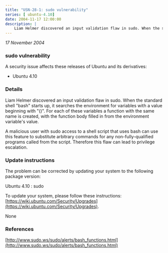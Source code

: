 ```yaml
---
title: "USN-28-1: sudo vulnerability"
series: [ ubuntu-4.10]
date: 2004-11-17 12:00:00
description: |
    Liam Helmer discovered an input validation flaw in sudo. When the standard shell &quot;bash&quot; starts up, it searches the environment for variables with a value beginning with &quot;()&quot;. For each of these variables a function with the same name is created, with the function body filled in from the environment variable&#39;s value.
--- 
```

 
 

*17 November 2004*

### sudo vulnerability

A security issue affects these releases of Ubuntu and its derivatives:

* Ubuntu 4.10

### Details

Liam Helmer discovered an input validation flaw in sudo. When the standard shell &quot;bash&quot; starts up, it searches the environment for variables with a value beginning with &quot;()&quot;. For each of these variables a function with the same name is created, with the function body filled in from the environment variable&#39;s value.

A malicious user with sudo access to a shell script that uses bash can use this feature to substitute arbitrary commands for any non-fully-qualified programs called from the script. Therefore this flaw can lead to privilege escalation.

### Update instructions

The problem can be corrected by updating your system to the following package version:

Ubuntu 4.10
 : sudo 

To update your system, please follow these instructions: [https://wiki.ubuntu.com/Security/Upgrades](https://wiki.ubuntu.com/Security/Upgrades).

None

### References

 
 [http://www.sudo.ws/sudo/alerts/bash_functions.html](http://www.sudo.ws/sudo/alerts/bash_functions.html)
 

